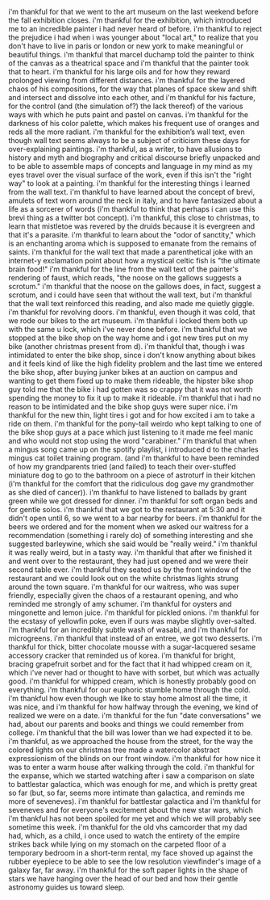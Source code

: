 i'm thankful for that we went to the art museum on the last weekend before the fall exhibition closes. i'm thankful for the exhibition, which introduced me to an incredible painter i had never heard of before. i'm thankful to reject the prejudice i had when i was younger about "local art," to realize that you don't have to live in paris or london or new york to make meaningful or beautiful things. i'm thankful that marcel duchamp told the painter to think of the canvas as a theatrical space and i'm thankful that the painter took that to heart. i'm thankful for his large oils and for how they reward prolonged viewing from different distances. i'm thankful for the layered chaos of his compositions, for the way that planes of space skew and shift and intersect and dissolve into each other, and i'm thankful for his facture, for the control (and (the simulation of?) the lack thereof) of the various ways with which he puts paint and pastel on canvas. i'm thankful for the darkness of his color palette, which makes his frequent use of oranges and reds all the more radiant. i'm thankful for the exhibition’s wall text, even though wall text seems always to be a subject of criticism these days for over-explaining paintings. i'm thankful, as a writer, to have allusions to history and myth and biography and critical discourse briefly unpacked and to be able to assemble maps of concepts and language in my mind as my eyes travel over the visual surface of the work, even if this isn't the "right way" to look at a painting. i'm thankful for the interesting things i learned from the wall text. i'm thankful to have learned about the concept of brevi, amulets of text worn around the neck in italy, and to have fantasized about a life as a sorcerer of words (i'm thankful to think that perhaps i can use this brevi thing as a twitter bot concept). i'm thankful, this close to christmas, to learn that mistletoe was revered by the druids because it is evergreen and that it's a parasite. i'm thankful to learn about the "odor of sanctity," which is an enchanting aroma which is supposed to emanate from the remains of saints. i'm thankful for the wall text that made a parenthetical joke with an internet-y exclamation point about how a mystical celtic fish is "the ultimate brain food!" i'm thankful for the line from the wall text of the painter's rendering of faust, which reads, "the noose on the gallows suggests a scrotum." i'm thankful that the noose on the gallows does, in fact, suggest a scrotum, and i could have seen that without the wall text, but i'm thankful that the wall text reinforced this reading, and also made me quietly giggle. i'm thankful for revolving doors. i'm thankful, even though it was cold, that we rode our bikes to the art museum. i'm thankful i locked them both up with the same u lock, which i've never done before. i'm thankful that we stopped at the bike shop on the way home and i got new tires put on my bike (another christmas present from d). i'm thankful that, though i was intimidated to enter the bike shop, since i don't know anything about bikes and it feels kind of like the high fidelity problem and the last time we entered the bike shop, after buying junker bikes at an auction on campus and wanting to get them fixed up to make them rideable, the hipster bike shop guy told me that the bike i had gotten was so crappy that it was not worth spending the money to fix it up to make it rideable. i'm thankful that i had no reason to be intimidated and the bike shop guys were super nice. i'm thankful for the new thin, light tires i got and for how excited i am to take a ride on them. i'm thankful for the pony-tail weirdo who kept talking to one of the bike shop guys at a pace which just listening to it made me feel manic and who would not stop using the word "carabiner." i'm thankful that when a mingus song came up on the spotify playlist, i introduced d to the charles mingus cat toilet training program. (and i'm thankful to have been reminded of how my grandparents tried (and failed) to teach their over-stuffed miniature dog to go to the bathroom on a piece of astroturf in their kitchen (i'm thankful for the comfort that the ridiculous dog gave my grandmother as she died of cancer)). i'm thankful to have listened to ballads by grant green while we got dressed for dinner. i'm thankful for soft organ beds and for gentle solos. i'm thankful that we got to the restaurant at 5:30 and it didn't open until 6, so we went to a bar nearby for beers. i'm thankful for the beers we ordered and for the moment when we asked our waitress for a recommendation (something i rarely do) of something interesting and she suggested barleywine, which she said would be "really weird." i'm thankful it was really weird, but in a tasty way. i'm thankful that after we finished it and went over to the restaurant, they had just opened and we were their second table ever. i'm thankful they seated us by the front window of the restaurant and we could look out on the white christmas lights strung around the town square. i'm thankful for our waitress, who was super friendly, especially given the chaos of a restaurant opening, and who reminded me strongly of amy schumer. i'm thankful for oysters and mingonette and lemon juice. i'm thankful for pickled onions. i'm thankful for the ecstasy of yellowfin poke, even if ours was maybe slightly over-salted. i'm thankful for an incredibly subtle wash of wasabi, and i'm thankful for microgreens. i'm thankful that instead of an entree, we got two desserts. i'm thankful for thick, bitter chocolate mousse with a sugar-lacquered sesame accessory cracker that reminded us of korea. i'm thankful for bright, bracing grapefruit sorbet and for the fact that it had whipped cream on it, which i've never had or thought to have with sorbet, but which was actually good. i'm thankful for whipped cream, which is honestly probably good on everything. i'm thankful for our euphoric stumble home through the cold. i'm thankful how even though we like to stay home almost all the time, it was nice, and i'm thankful for how halfway through the evening, we kind of realized we were on a date. i'm thankful for the fun "date conversations" we had, about our parents and books and things we could remember from college. i'm thankful that the bill was lower than we had expected it to be. i'm thankful, as we approached the house from the street, for the way the colored lights on our christmas tree made a watercolor abstract expressionism of the blinds on our front window. i'm thankful for how nice it was to enter a warm house after walking through the cold. i'm thankful for the expanse, which we started watching after i saw a comparison on slate to battlestar galactica, which was enough for me, and which is pretty great so far (but, so far, seems more intimate than galactica, and reminds me more of seveneves). i'm thankful for battlestar galactica and i'm thankful for seveneves and for everyone's excitement about the new star wars, which i'm thankful has not been spoiled for me yet and which we will probably see sometime this week. i'm thankful for the old vhs camcorder that my dad had, which, as a child, i once used to watch the entirety of the empire strikes back while lying on my stomach on the carpeted floor of a temporary bedroom in a short-term rental, my face shoved up against the rubber eyepiece to be able to see the low resolution viewfinder's image of a galaxy far, far away. i'm thankful for the soft paper lights in the shape of stars we have hanging over the head of our bed and how their gentle astronomy guides us toward sleep.